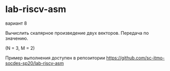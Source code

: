 # lab-riscv-asm

вариант 8

Вычислить скалярное произведение двух векторов. Передача по значению.

(N = 3, M = 2)

Пример выполнения доступен в репозитории https://github.com/sc-itmo-socdes-sp20/lab-riscv-asm
